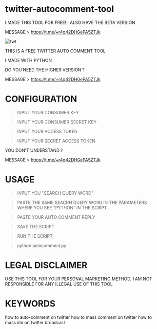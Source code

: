 # twitter-autocomment-tool
I MADE THIS TOOL FOR FREE! I ALSO HAVE THE BETA VERSION

MESSAGE > https://t.me/+r4q42DHGePA5ZTJk

![twt](https://user-images.githubusercontent.com/125784563/225600688-31d2cbc4-ab89-49d8-91ee-d999959bed13.jpeg)

THIS IS A FREE TWITTER AUTO COMMENT TOOL

I MADE WITH PYTHON

DO YOU NEED THE HIGHER VERSION ?

MESSAGE > https://t.me/+r4q42DHGePA5ZTJk


# CONFIGURATION

> INPUT YOUR CONSUMER KEY

> INPUT YOUR CONSUMER SECRET KEY

> INPUT YOUR ACCESS TOKEN 

> INPUT YOUR SECRET ACCESS TOKEN


YOU DON'T UNDERSTAND ?

MESSAGE > https://t.me/+r4q42DHGePA5ZTJk


# USAGE 

> INPUT YOU "SEARCH QUERY WORD"

> PASTE THE SAME SEACRH QUERY WORD IN THE PARAMETERS WHERE YOU SEE "PYTHON" IN THE SCRIPT

> PASTE YOUR AUTO COMMENT REPLY 

> SAVE THE SCRIPT

> RUN THE SCRIPT

> python autocomment.py


# LEGAL DISCLAIMER

USE THIS TOOL FOR YOUR PERSONAL MARKETING METHOD, I AM NOT RESPONSIBLE FOR ANY ILLEGAL USE OF THIS TOOL

# KEYWORDS
how to auto-comment on twitter how to mass comment on twitter how to mass dm on twitter broadcast
